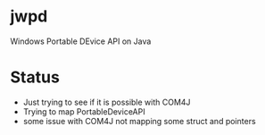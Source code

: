 # jwpd
Windows Portable DEvice API on Java

Status
======

- Just trying to see if it is possible with COM4J
- Trying to map PortableDeviceAPI 
- some issue with COM4J not mapping some struct and pointers
